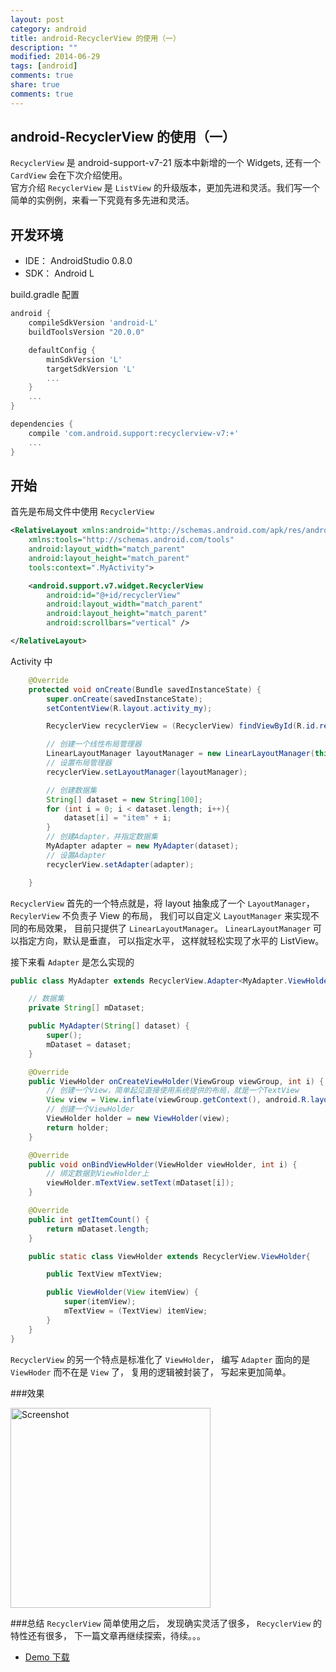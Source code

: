 ```yaml
---
layout: post
category: android
title: android-RecyclerView 的使用（一）
description: ""
modified: 2014-06-29
tags: [android]
comments: true
share: true
comments: true
---
```


android-RecyclerView 的使用（一）
-
`RecyclerView` 是 android-support-v7-21 版本中新增的一个 Widgets, 还有一个 `CardView` 会在下次介绍使用。  
官方介绍 `RecyclerView` 是 `ListView` 的升级版本，更加先进和灵活。我们写一个简单的实例例，来看一下究竟有多先进和灵活。

## 开发环境
* IDE： AndroidStudio 0.8.0
* SDK： Android L

build.gradle 配置

```groovy
android {
    compileSdkVersion 'android-L'
    buildToolsVersion "20.0.0"

    defaultConfig {
        minSdkVersion 'L'
        targetSdkVersion 'L'
		...
    }
    ...
}

dependencies {
    compile 'com.android.support:recyclerview-v7:+'
	...
}

```
## 开始

首先是布局文件中使用 `RecyclerView` 

```xml
<RelativeLayout xmlns:android="http://schemas.android.com/apk/res/android"
    xmlns:tools="http://schemas.android.com/tools"
    android:layout_width="match_parent"
    android:layout_height="match_parent"
    tools:context=".MyActivity">

    <android.support.v7.widget.RecyclerView
        android:id="@+id/recyclerView"
        android:layout_width="match_parent"
        android:layout_height="match_parent"
        android:scrollbars="vertical" />

</RelativeLayout>
```

Activity 中

```java
	@Override
    protected void onCreate(Bundle savedInstanceState) {
        super.onCreate(savedInstanceState);
        setContentView(R.layout.activity_my);

        RecyclerView recyclerView = (RecyclerView) findViewById(R.id.recyclerView);

        // 创建一个线性布局管理器
        LinearLayoutManager layoutManager = new LinearLayoutManager(this);
        // 设置布局管理器
        recyclerView.setLayoutManager(layoutManager);

        // 创建数据集
        String[] dataset = new String[100];
        for (int i = 0; i < dataset.length; i++){
            dataset[i] = "item" + i;
        }
        // 创建Adapter，并指定数据集
        MyAdapter adapter = new MyAdapter(dataset);
        // 设置Adapter
        recyclerView.setAdapter(adapter);

    }
```

`RecyclerView` 首先的一个特点就是，将 layout 抽象成了一个 `LayoutManager`，`RecylerView` 不负责子 View 的布局， 我们可以自定义 `LayoutManager` 来实现不同的布局效果， 目前只提供了 `LinearLayoutManager`。 `LinearLayoutManager` 可以指定方向，默认是垂直， 可以指定水平， 这样就轻松实现了水平的 ListView。  

接下来看 `Adapter` 是怎么实现的

```java
public class MyAdapter extends RecyclerView.Adapter<MyAdapter.ViewHolder>{

    // 数据集
    private String[] mDataset;

    public MyAdapter(String[] dataset) {
        super();
        mDataset = dataset;
    }

    @Override
    public ViewHolder onCreateViewHolder(ViewGroup viewGroup, int i) {
        // 创建一个View，简单起见直接使用系统提供的布局，就是一个TextView
        View view = View.inflate(viewGroup.getContext(), android.R.layout.simple_list_item_1, null);
        // 创建一个ViewHolder
        ViewHolder holder = new ViewHolder(view);
        return holder;
    }

    @Override
    public void onBindViewHolder(ViewHolder viewHolder, int i) {
        // 绑定数据到ViewHolder上
        viewHolder.mTextView.setText(mDataset[i]);
    }

    @Override
    public int getItemCount() {
        return mDataset.length;
    }

    public static class ViewHolder extends RecyclerView.ViewHolder{

        public TextView mTextView;

        public ViewHolder(View itemView) {
            super(itemView);
            mTextView = (TextView) itemView;
        }
    }
}

```

`RecyclerView` 的另一个特点是标准化了 `ViewHolder`， 编写 `Adapter` 面向的是 `ViewHoder` 而不在是 `View` 了， 复用的逻辑被封装了， 写起来更加简单。  

###效果

<p>
   <img src="https://raw.githubusercontent.com/baoyongzhang/RecyclerViewDemo/master/screenshot.png" width="320" alt="Screenshot"/>
</p>


###总结
`RecyclerView` 简单使用之后， 发现确实灵活了很多， `RecyclerView` 的特性还有很多， 下一篇文章再继续探索，待续。。。

* [Demo 下载](https://github.com/baoyongzhang/RecyclerViewDemo)
